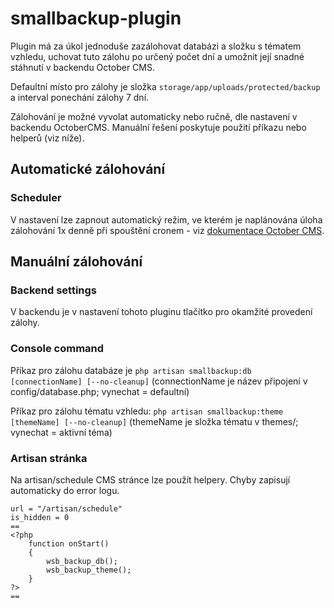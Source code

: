 # smallbackup-plugin
Plugin má za úkol jednoduše zazálohovat databázi a složku s tématem vzhledu, uchovat tuto zálohu po určený počet dní a umožnit její snadné stáhnutí v backendu October CMS.

Defaultní místo pro zálohy je složka `storage/app/uploads/protected/backup` a interval ponechání zálohy 7 dní.

Zálohování je možné vyvolat automaticky nebo ručně, dle nastavení v backendu OctoberCMS. Manuální řešení poskytuje použití příkazu nebo helperů (viz níže).

## Automatické zálohování
### Scheduler
V nastavení lze zapnout automatický režim, ve kterém je naplánována úloha zálohování 1x denně při spouštění cronem - viz [dokumentace October CMS](https://docs.octobercms.com/1.x/setup/installation.html#review-configuration).

## Manuální zálohování

### Backend settings
V backendu je v nastavení tohoto pluginu tlačítko pro okamžité provedení zálohy.

### Console command
Příkaz pro zálohu databáze je `php artisan smallbackup:db [connectionName] [--no-cleanup]` (connectionName je název připojení v config/database.php; vynechat = defaultní)

Příkaz pro zálohu tématu vzhledu: `php artisan smallbackup:theme [themeName] [--no-cleanup]` (themeName je složka tématu v themes/; vynechat = aktivní téma)

### Artisan stránka
Na artisan/schedule CMS stránce lze použít helpery. Chyby zapisují automaticky do error logu.

```title = "artisan"
url = "/artisan/schedule"
is_hidden = 0
==
<?php
    function onStart()
    {
        wsb_backup_db();
        wsb_backup_theme();
    }
?>
==
```